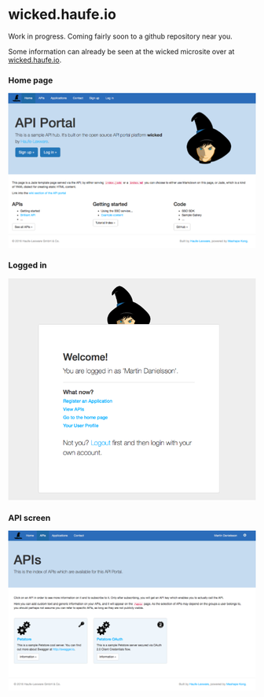 # wicked.haufe.io

Work in progress. Coming fairly soon to a github repository near you.

Some information can already be seen at the wicked microsite over at [wicked.haufe.io](http://wicked.haufe.io).

### Home page

![](public/screenshot.png)

### Logged in

![](public/screenshot-login.png)

### API screen

![](public/apis.png)

